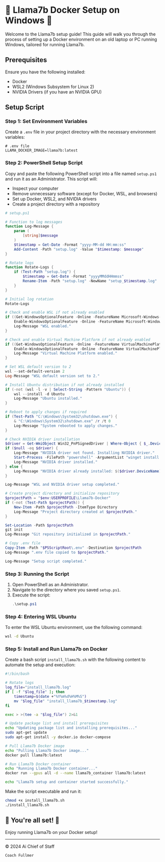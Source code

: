 
# 🎉 Llama7b Docker Setup on Windows 🎉

Welcome to the Llama7b setup guide! This guide will walk you through the process of setting up a Docker environment on an old laptop or PC running Windows, tailored for running Llama7b. 

## Prerequisites
Ensure you have the following installed:
- Docker
- WSL2 (Windows Subsystem for Linux 2)
- NVIDIA Drivers (if you have an NVIDIA GPU)

## Setup Script

### Step 1: Set Environment Variables

Create a `.env` file in your project directory with the necessary environment variables:

```env
# .env file
LLAMA_DOCKER_IMAGE=llama7b:latest
```

### Step 2: PowerShell Setup Script

Copy and paste the following PowerShell script into a file named `setup.ps1` and run it as an Administrator. This script will:
- Inspect your computer
- Remove unnecessary software (except for Docker, WSL, and browsers)
- Set up Docker, WSL2, and NVIDIA drivers
- Create a project directory with a repository

```powershell
# setup.ps1

# Function to log messages
function Log-Message {
    param (
        [string]$message
    )
    $timestamp = Get-Date -Format "yyyy-MM-dd HH:mm:ss"
    Add-Content -Path "setup.log" -Value "$timestamp: $message"
}

# Rotate logs
function Rotate-Logs {
    if (Test-Path "setup.log") {
        $timestamp = Get-Date -Format "yyyyMMddHHmmss"
        Rename-Item -Path "setup.log" -NewName "setup_$timestamp.log"
    }
}

# Initial log rotation
Rotate-Logs

# Check and enable WSL if not already enabled
if ((Get-WindowsOptionalFeature -Online -FeatureName Microsoft-Windows-Subsystem-Linux).State -ne "Enabled") {
    Enable-WindowsOptionalFeature -Online -FeatureName Microsoft-Windows-Subsystem-Linux -NoRestart
    Log-Message "WSL enabled."
}

# Check and enable Virtual Machine Platform if not already enabled
if ((Get-WindowsOptionalFeature -Online -FeatureName VirtualMachinePlatform).State -ne "Enabled") {
    Enable-WindowsOptionalFeature -Online -FeatureName VirtualMachinePlatform -NoRestart
    Log-Message "Virtual Machine Platform enabled."
}

# Set WSL default version to 2
wsl --set-default-version 2
Log-Message "WSL default version set to 2."

# Install Ubuntu distribution if not already installed
if (-not (wsl -l -v | Select-String -Pattern "Ubuntu")) {
    wsl --install -d Ubuntu
    Log-Message "Ubuntu installed."
}

# Reboot to apply changes if required
if (Test-Path "C:\Windows\System32\shutdown.exe") {
    & "C:\Windows\System32\shutdown.exe" /r /t 0
    Log-Message "System rebooted to apply changes."
}

# Check NVIDIA driver installation
$driver = Get-WmiObject Win32_PnPSignedDriver | Where-Object { $_.DeviceClass -eq 'Display' -and $_.DeviceName -like '*NVIDIA*' }
if ($null -eq $driver) {
    Log-Message "NVIDIA driver not found. Installing NVIDIA driver."
    Start-Process -FilePath "powershell" -ArgumentList "winget install --id NVIDIA.NVIDIAControlPanel" -Wait
    Log-Message "NVIDIA driver installed."
} else {
    Log-Message "NVIDIA driver already installed: $($driver.DeviceName)"
}

Log-Message "WSL and NVIDIA driver setup completed."

# Create project directory and initialize repository
$projectPath = "$env:USERPROFILE\Llama7b-Docker"
if (-not (Test-Path $projectPath)) {
    New-Item -Path $projectPath -ItemType Directory
    Log-Message "Project directory created at $projectPath."
}

Set-Location -Path $projectPath
git init
Log-Message "Git repository initialized in $projectPath."

# Copy .env file
Copy-Item -Path "$PSScriptRoot\.env" -Destination $projectPath
Log-Message ".env file copied to $projectPath."

Log-Message "Setup script completed."
```

### Step 3: Running the Script

1. Open PowerShell as an Administrator.
2. Navigate to the directory where you saved `setup.ps1`.
3. Execute the script:
    ```powershell
    .\setup.ps1
    ```

### Step 4: Entering WSL Ubuntu

To enter the WSL Ubuntu environment, use the following command:
```sh
wsl -d Ubuntu
```

### Step 5: Install and Run Llama7b on Docker

Create a bash script `install_llama7b.sh` with the following content to automate the setup and execution:

```bash
#!/bin/bash

# Rotate logs
log_file="install_llama7b.log"
if [ -f "$log_file" ]; then
    timestamp=$(date +"%Y%m%d%H%M%S")
    mv "$log_file" "install_llama7b_$timestamp.log"
fi

exec > >(tee -a "$log_file") 2>&1

# Update package list and install prerequisites
echo "Updating package list and installing prerequisites..."
sudo apt-get update
sudo apt-get install -y docker.io docker-compose

# Pull Llama7b Docker image
echo "Pulling Llama7b Docker image..."
docker pull llama7b:latest

# Run Llama7b Docker container
echo "Running Llama7b Docker container..."
docker run --gpus all -d --name llama7b_container llama7b:latest

echo "Llama7b setup and container started successfully."
```

Make the script executable and run it:
```sh
chmod +x install_llama7b.sh
./install_llama7b.sh
```

## 🚀 You're all set! 🚀

Enjoy running Llama7b on your Docker setup!

---

© 2024 Ai Chief of Staff
```
Coach Fullmer 